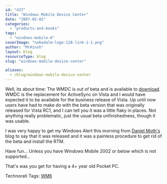 ```yaml
---
id: "437"
title: "Windows Mobile Device Center"
date: "2007-02-02"
categories:
  - "products-and-books"
tags:
  - "windows-mobile-6"
coverImage: "nakedalm-logo-128-link-1-1.png"
author: "MrHinsh"
layout: blog
resourceType: blog
slug: "windows-mobile-device-center"

aliases:
  - /blog/windows-mobile-device-center
---
```


Well, its about time: The WMDC is out of beta and is available to [download](http://www.microsoft.com/windowsmobile/devicecenter.mspx "Windows Mobile Device Center Download"). WMDC is the replacement for ActiveSync on Vista and I would have expected it to be available for the business release of Vista. Up until now users have had to make do with the beta version that was originally released for Vista RC1, and I can tell you it was a little flaky in places. Not anything really problematic, just the usual beta unfinishedness, though it was usable.

I was very happy to get my Windows Alert this morning from [Daniel Moth's](http://www.danielmoth.com/Blog/2007/02/wmdc-rtm.html "Windows Mobile Device Center") blog to say that it was released and it was a painless procedure to get rid of the beta and install the RTM.

Have fun... Unless you have Windows Mobile 2002 or below which is not supported...

That's was you get for having a 4+ year old Pocket PC.

Technorati Tags: [WM6](http://technorati.com/tags/WM6)

